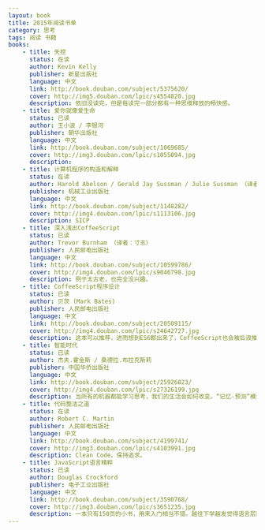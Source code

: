 ```yaml
---
layout: book
title: 2015年阅读书单
category: 思考
tags: 阅读 书籍
books: 
    - title: 失控
      status: 在读
      author: Kevin Kelly
      publisher: 新星出版社
      language: 中文
      link: http://book.douban.com/subject/5375620/
      cover: http://img5.douban.com/lpic/s4554820.jpg
      description: 依旧没读完，但是每读完一部分都有一种思维释放的畅快感。
    - title: 爱你就像爱生命
      status: 已读
      author: 王小波 / 李银河
      publisher: 朝华出版社
      language: 中文
      link: http://book.douban.com/subject/1069685/
      cover: http://img3.douban.com/lpic/s1055094.jpg
      description: 
    - title: 计算机程序的构造和解释
      status: 在读
      author: Harold Abelson / Gerald Jay Sussman / Julie Sussman （译者： 裘宗燕）
      publisher: 机械工业出版社
      language: 中文
      link: http://book.douban.com/subject/1148282/
      cover: http://img4.douban.com/lpic/s1113106.jpg
      description: SICP
    - title: 深入浅出CoffeeScript
      status: 已读
      author: Trevor Burnham （译者：寸志）
      publisher: 人民邮电出版社
      language: 中文
      link: http://book.douban.com/subject/10599786/
      cover: http://img4.douban.com/lpic/s9046798.jpg
      description: 例子太古老，也完全没兴趣。
    - title: CoffeeScript程序设计
      status: 已读
      author: 贝茨 (Mark Bates)
      publisher: 人民邮电出版社
      language: 中文
      link: http://book.douban.com/subject/20509115/
      cover: http://img4.douban.com/lpic/s24642727.jpg
      description: 这本可以推荐，进而想到ES6都出来了，CoffeeScript也会被后浪推前浪了吧。
    - title: 智能时代
      status: 已读
      author: 杰夫.霍金斯 / 桑德拉.布拉克斯莉 
      publisher: 中国华侨出版社
      language: 中文
      link: http://book.douban.com/subject/25926823/
      cover: http://img4.douban.com/lpic/s27326199.jpg
      description: 当所有的机器都能学习思考，我们的生活会如何改变。“记忆-预测”模型，太棒！描述了人脑如何工作以及机器学习长期没有进步的原因。
    - title: 代码整洁之道
      status: 在读
      author: Robert C. Martin
      publisher: 人民邮电出版社
      language: 中文
      link: http://book.douban.com/subject/4199741/
      cover: http://img3.douban.com/lpic/s4103991.jpg
      description: Clean Code，保持追求。   
    - title: JavaScript语言精粹
      status: 已读
      author: Douglas Crockford 
      publisher: 电子工业出版社
      language: 中文
      link: http://book.douban.com/subject/3590768/
      cover: http://img3.douban.com/lpic/s3651235.jpg
      description: 一本只有150页的小书，用来入门相当不错。越往下学越发觉得语言层面的东西不重要，了解到一定的语言特性即可，写代码才是关键。
---
```

